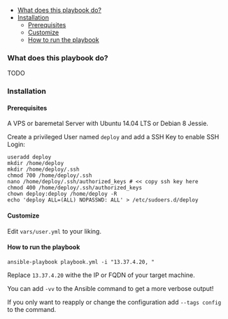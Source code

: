 * [What does this playbook do?](#what-does-this-playbook-do)
* [Installation](#installation)
  * [Prerequisites](#prerequisites)
  * [Customize](#customize)
  * [How to run the playbook](#how-to-run-the-playbook)

### What does this playbook do?
TODO
### Installation
#### Prerequisites
A VPS or baremetal Server with Ubuntu 14.04 LTS or Debian 8 Jessie.

Create a privileged User named `deploy` and add a SSH Key to enable SSH Login:

```
useradd deploy
mkdir /home/deploy
mkdir /home/deploy/.ssh
chmod 700 /home/deploy/.ssh
nano /home/deploy/.ssh/authorized_keys # << copy ssh key here
chmod 400 /home/deploy/.ssh/authorized_keys
chown deploy:deploy /home/deploy -R
echo 'deploy ALL=(ALL) NOPASSWD: ALL' > /etc/sudoers.d/deploy
```

#### Customize
Edit `vars/user.yml` to your liking.

#### How to run the playbook

```ansible-playbook playbook.yml -i "13.37.4.20, "```

Replace `13.37.4.20` withe the IP or FQDN of your target machine.

You can add `-vv` to the Ansible command to get a more verbose output!

If you only want to reapply or change the configuration add `--tags config` to the command.

